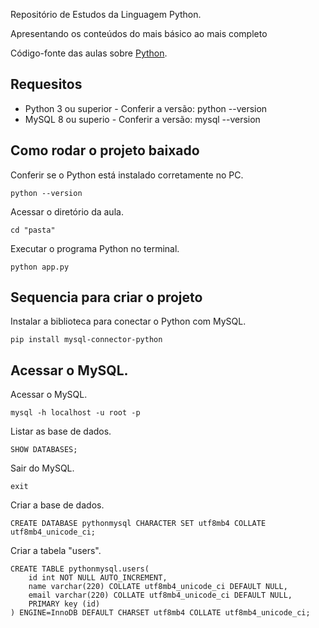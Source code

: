 Repositório de Estudos da Linguagem Python.

Apresentando os conteúdos do mais básico ao mais completo


Código-fonte das aulas sobre [Python](https://www.youtube.com/watch?v=OsH8sZb8x1k&list=PLmY5AEiqDWwAKFymn4450k9XGLt8v3Xgd&index=1).<br>

## Requesitos

* Python 3 ou superior - Conferir a versão: python --version
* MySQL 8 ou superio - Conferir a versão: mysql --version

## Como rodar o projeto baixado

Conferir se o Python está instalado corretamente no PC.
```
python --version
```

Acessar o diretório da aula.
```
cd "pasta"
```

Executar o programa Python no terminal.
```
python app.py
```

## Sequencia para criar o projeto

Instalar a biblioteca para conectar o Python com MySQL.
```
pip install mysql-connector-python
```

## Acessar o MySQL.

Acessar o MySQL.
```
mysql -h localhost -u root -p
```

Listar as base de dados.
```
SHOW DATABASES;
```

Sair do MySQL.
```
exit
```

Criar a base de dados.
```
CREATE DATABASE pythonmysql CHARACTER SET utf8mb4 COLLATE utf8mb4_unicode_ci;
```

Criar a tabela "users".
```
CREATE TABLE pythonmysql.users(
    id int NOT NULL AUTO_INCREMENT, 
    name varchar(220) COLLATE utf8mb4_unicode_ci DEFAULT NULL, 
    email varchar(220) COLLATE utf8mb4_unicode_ci DEFAULT NULL, 
    PRIMARY key (id)
) ENGINE=InnoDB DEFAULT CHARSET utf8mb4 COLLATE utf8mb4_unicode_ci;
```
